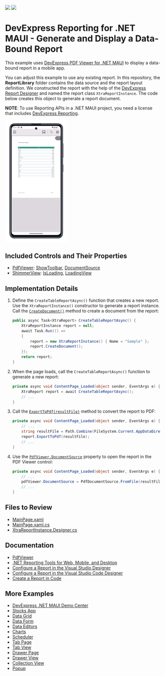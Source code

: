 <!-- default badges list -->
![](https://img.shields.io/endpoint?url=https://codecentral.devexpress.com/api/v1/VersionRange/811503948/23.2.5%2B)
[![](https://img.shields.io/badge/📖_How_to_use_DevExpress_Examples-e9f6fc?style=flat-square)](https://docs.devexpress.com/GeneralInformation/403183)
<!-- default badges end -->

# DevExpress Reporting for .NET MAUI - Generate and Display a Data-Bound Report

This example uses [DevExpress PDF Viewer for .NET MAUI](https://docs.devexpress.com/MAUI/404632/pdf-viewer/pdf-viewer) to display a data-bound report in a mobile app. 

You can adjust this example to use any existing report. In this repository, the **ReportLibrary** folder contains the data source and the report layout definition. We constructed the report with the help of the [DevExpress Report Designer](https://docs.devexpress.com/MAUI/404437/reporting/reporting-overview) and named the report class `XtraReportInstance`. The code below creates this object to generate a report document. 

**NOTE**: To use Reporting APIs in a .NET MAUI project, you need a license that includes [DevExpress Reporting](https://www.devexpress.com/subscriptions/reporting/).

<img width="40%" alt="DevExpress Reporting for .NET MAUI - Generate Bound-Data Report" src="Images/app-preview.png">

## Included Controls and Their Properties

* [PdfViewer](https://docs.devexpress.com/MAUI/DevExpress.Maui.Pdf.PdfViewer): [ShowToolbar](https://docs.devexpress.com/MAUI/DevExpress.Maui.Pdf.PdfViewer.ShowToolbar), [DocumentSource](https://docs.devexpress.com/MAUI/DevExpress.Maui.Pdf.PdfViewer.DocumentSource)
* [ShimmerView](https://docs.devexpress.com/MAUI/DevExpress.Maui.Controls.ShimmerView): [IsLoading](https://docs.devexpress.com/MAUI/DevExpress.Maui.Controls.ShimmerView.IsLoading), [LoadingView](https://docs.devexpress.com/MAUI/DevExpress.Maui.Controls.ShimmerView.LoadingView)

## Implementation Details

1. Define the `CreateTableReportAsync()` function that creates a new report. Use the `XtraReportInstance()` constructor to generate a report instance. Call the [`CreateDocument()`](https://docs.devexpress.com/XtraReports/DevExpress.XtraReports.UI.XtraReport.CreateDocument) method to create a document from the report:

    ```csharp
    public async Task<XtraReport> CreateTableReportAsync() {
        XtraReportInstance report = null;
        await Task.Run(() =>
        {
            report = new XtraReportInstance() { Name = "Sample" };
            report.CreateDocument();
        });
        return report;
    }
    ```

2. When the page loads, call the `CreateTableReportAsync()` function to generate a new report:

    ```csharp
    private async void ContentPage_Loaded(object sender, EventArgs e) {
        XtraReport report = await CreateTableReportAsync();
        // ...
    }
    ```

3. Call the [`ExportToPdf(resultFile)`](https://docs.devexpress.com/XtraReports/DevExpress.XtraReports.UI.XtraReport.ExportToPdf(System.String-DevExpress.XtraPrinting.PdfExportOptions)) method to convert the report to PDF:

    ```csharp
    private async void ContentPage_Loaded(object sender, EventArgs e) {
        // ...
        string resultFile = Path.Combine(FileSystem.Current.AppDataDirectory, report.Name + ".pdf");
        report.ExportToPdf(resultFile);
        // ...    
    }
    ```

4. Use the [`PdfViewer.DocumentSource`](https://docs.devexpress.com/MAUI/DevExpress.Maui.Pdf.PdfViewer.DocumentSource) property to open the report in the PDF Viewer control:

    ```csharp
    private async void ContentPage_Loaded(object sender, EventArgs e) {
        // ...
        pdfViewer.DocumentSource = PdfDocumentSource.FromFile(resultFile);
        // ...    
    }
    ```

## Files to Review

- [MainPage.xaml](./CS/MauiReportingApp/MainPage.xaml)
- [MainPage.xaml.cs](./CS/MauiReportingApp/MainPage.xaml.cs)
- [XtraReportInstance.Designer.cs](./CS/ReportLibrary/XtraReportInstance.Designer.cs)

## Documentation

* [PdfViewer](https://docs.devexpress.com/MAUI/DevExpress.Maui.Pdf.PdfViewer)
* [.NET Reporting Tools for Web, Mobile, and Desktop](https://docs.devexpress.com/XtraReports/2162/reporting)
* [Configure a Report in the Visual Studio Designer](https://docs.devexpress.com/MAUI/404892/reporting/create-report-vs-designer)
* [Configure a Report in the Visual Studio Code Designer](https://docs.devexpress.com/MAUI/404930/reporting/create-report-in-vs-code-designer)
* [Create a Report in Code](https://docs.devexpress.com/MAUI/404891/reporting/create-report-in-code)

## More Examples

* [DevExpress .NET MAUI Demo Center](https://github.com/DevExpress-Examples/maui-demo-app)
* [Stocks App](https://github.com/DevExpress-Examples/maui-stocks-mini)
* [Data Grid](https://github.com/DevExpress-Examples/maui-data-grid-get-started)
* [Data Form](https://github.com/DevExpress-Examples/maui-data-form-get-started)
* [Data Editors](https://github.com/DevExpress-Examples/maui-editors-get-started)
* [Charts](https://github.com/DevExpress-Examples/maui-charts)
* [Scheduler](https://github.com/DevExpress-Examples/maui-scheduler-get-started)
* [Tab Page](https://github.com/DevExpress-Examples/maui-tab-page-get-started)
* [Tab View](https://github.com/DevExpress-Examples/maui-tab-view-get-started)
* [Drawer Page](https://github.com/DevExpress-Examples/maui-drawer-page-get-started)
* [Drawer View](https://github.com/DevExpress-Examples/maui-drawer-view-get-started)
* [Collection View](https://github.com/DevExpress-Examples/maui-collection-view-get-started)
* [Popup](https://github.com/DevExpress-Examples/maui-popup-get-started)
